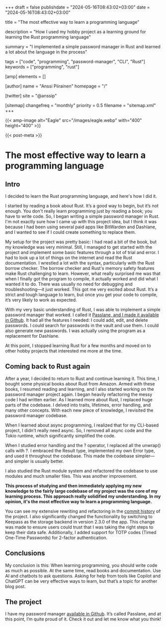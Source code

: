 +++
draft = false
publishdate = "2024-05-16T08:43:02+03:00"
date = "2024-05-16T08:43:02+03:00"

title = "The most effective way to learn a programming language"

description = "How I used my hobby project as a learning ground for learning the Rust programming language"

summary = "I implemented a simple password manager in Rust and learned a lot about the language in the process"

tags = ["code", "programming", "password-manager", "CLI", "Rust"]
keywords = ["programming", "rust"]

[amp]
    elements = []

[author]
    name = "Anssi Piirainen"
    homepage = "/"

[twitter]
    site = "@anssip"

[sitemap]
    changefreq = "monthly"
    priority = 0.5
    filename = "sitemap.xml"
+++

{{< amp-image alt="Eagle" src="/images/eagle.webp" with="400" height="400" >}}

{{< post-meta >}}

# The most effective way to learn a programming language

## Intro


I decided to learn the Rust programming language, and here's how I did it.

I started by reading a book about Rust. It’s a good way to begin, but it’s not enough. You don't really learn programming just by reading a book; you have to write code. So, I began writing a simple password manager in Rust. I'm not exactly sure how I came up with this project idea, but I think it was because I had been using several paid apps like BitWarden and Dashlane, and I wanted to see if I could create something to replace them.

My setup for the project was pretty basic: I had read a bit of the book, but my knowledge was very minimal. Still, I managed to get started with the project and implement some basic features through a lot of trial and error. I had to look up a lot of things on the internet and read the Rust documentation. I wrestled a lot with the syntax, particularly with the Rust borrow checker. The borrow checker and Rust's memory safety features make Rust challenging to learn. However, what really surprised me was that when I finally got the program to compile, it actually worked and did what I wanted it to do. There was usually no need for debugging and troubleshooting—it just worked. This got me very excited about Rust. It’s a strict and tough language to learn, but once you get your code to compile, it’s very likely to work as expected.

With my very basic understanding of Rust, I was able to implement a simple password manager that worked. I called it [Passlane, and I made it available in Github](https://github.com/anssip/passlane). It had all the features I needed: I could add, edit, and delete passwords. I could search for passwords in the vault and use them. I could also generate new passwords. I was actually using the program as a replacement for Dashlane.

At this point, I stopped learning Rust for a few months and moved on to other hobby projects that interested me more at the time.


## Coming back to Rust again


After a year, I decided to return to Rust and continue learning it. This time, I bought some physical books about Rust from Amazon. Armed with these books, I resumed reading and learning, and I also started working on the password manager project again. I began heavily refactoring the messy code I had written earlier. As I learned more about Rust, I replaced huge parts of the codebase. I delved into traits, lifetimes, error handling, and many other concepts. With each new piece of knowledge, I revisited the password manager codebase.

When I learned about async programming, I realized that for my CLI-based project, I didn't really need async. So, I removed all async code and the Tokio runtime, which significantly simplified the code.

When I studied error handling and the ? operator, I replaced all the unwrap() calls with ?. I embraced the Result type, implemented my own Error type, and used it throughout the codebase. This made the codebase simpler—and simpler is usually better.

I also studied the Rust module system and refactored the codebase to use modules and much smaller files. This was another improvement.

**This process of studying and then immediately applying my new knowledge to the fairly large codebase of my project was the core of my learning process. This approach really solidified my understanding. In my opinion, it's the most effective way to learn a programming language.**

You can see my extensive rewriting and refactoring in the [commit history](https://github.com/anssip/passlane/commits/master/) of the project. I also significantly changed the functionality by switching to Keepass as the storage backend in version 2.3.0 of the app. This change was made to ensure users could trust that I was taking the right steps to keep their data safe. Additionally, I added support for TOTP codes (Timed One-Time Passwords) for 2-factor authentication.

## Conclusions

My conclusion is this: When learning programming, you should write code as much as possible. At the same time, read books and documentation. Use AI and chatbots to ask questions. Asking for help from tools like Copilot and ChatGPT can be very effective ways to learn, but that’s a topic for another blog post.

## The project

I have my password manager [available in Github](https://github.com/anssip/passlane). It’s called Passlane, and at this point, I’m quite proud of it. Check it out and let me know what you think!


